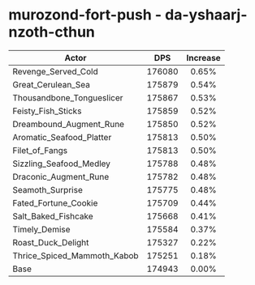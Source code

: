 # murozond-fort-push - da-yshaarj-nzoth-cthun
| Actor | DPS | Increase |
|---|:---:|:---:|
|Revenge_Served_Cold|176080|0.65%|
|Great_Cerulean_Sea|175879|0.54%|
|Thousandbone_Tongueslicer|175867|0.53%|
|Feisty_Fish_Sticks|175859|0.52%|
|Dreambound_Augment_Rune|175850|0.52%|
|Aromatic_Seafood_Platter|175813|0.50%|
|Filet_of_Fangs|175813|0.50%|
|Sizzling_Seafood_Medley|175788|0.48%|
|Draconic_Augment_Rune|175782|0.48%|
|Seamoth_Surprise|175775|0.48%|
|Fated_Fortune_Cookie|175709|0.44%|
|Salt_Baked_Fishcake|175668|0.41%|
|Timely_Demise|175584|0.37%|
|Roast_Duck_Delight|175327|0.22%|
|Thrice_Spiced_Mammoth_Kabob|175251|0.18%|
|Base|174943|0.00%|
